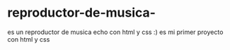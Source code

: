 # reproductor-de-musica-
es un reproductor de musica echo con html y css :)
es mi primer proyecto con html y css
